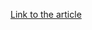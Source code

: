 [Link to the article](https://arcticwolf.com/resources/blog/qlik-sense-exploited-in-cactus-ransomware-campaign/)
